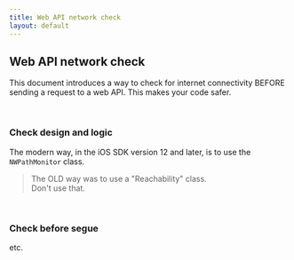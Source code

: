 ```yaml
---
title: Web API network check
layout: default
---
```


## Web API network check

This document introduces a way to check for internet connectivity BEFORE sending a request to a web API. This makes your code safer. 

<br>

### Check design and logic

The modern way, in the iOS SDK version 12 and later, is to use the `NWPathMonitor` class. 

> The OLD way was to use a "Reachability" class.  
> Don't use that.  

<br>

### Check before segue

etc.

<br>
